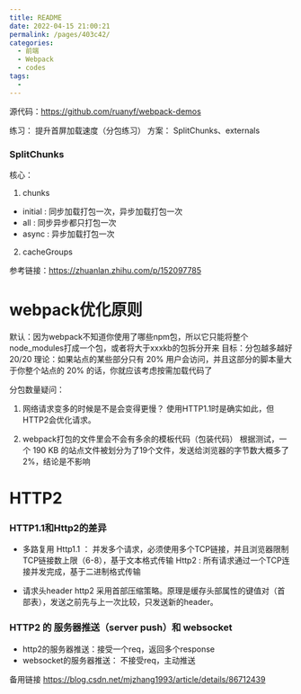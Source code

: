```yaml
---
title: README
date: 2022-04-15 21:00:21
permalink: /pages/403c42/
categories:
  - 前端
  - Webpack
  - codes
tags:
  - 
---
```

源代码：https://github.com/ruanyf/webpack-demos

练习：
提升首屏加载速度（分包练习）
方案：
SplitChunks、externals


### SplitChunks
核心：
1. chunks
-   initial : 同步加载打包一次，异步加载打包一次
-   all :     同步异步都只打包一次
-   async :   异步加载打包一次

2. cacheGroups

参考链接：https://zhuanlan.zhihu.com/p/152097785


# webpack优化原则
默认：因为webpack不知道你使用了哪些npm包，所以它只能将整个node_modules打成一个包，或者将大于xxxkb的包拆分开来
目标：分包越多越好
 20/20 理论：如果站点的某些部分只有 20% 用户会访问，并且这部分的脚本量大于你整个站点的 20% 的话，你就应该考虑按需加载代码了

分包数量疑问：
1.  网络请求变多的时候是不是会变得更慢？
    使用HTTP1.1时是确实如此，但HTTP2会优化请求。

2. webpack打包的文件里会不会有多余的模板代码（包装代码）
    根据测试，一个 190 KB 的站点文件被划分为了19个文件，发送给浏览器的字节数大概多了 2%，结论是不影响



# HTTP2

### HTTP1.1和Http2的差异
-   多路复用
Http1.1 ： 并发多个请求，必须使用多个TCP链接，并且浏览器限制TCP链接数上限（6-8），基于文本格式传输
Http2   :  所有请求通过一个TCP连接并发完成，基于二进制格式传输

-   请求头header
http2 采用首部压缩策略。原理是缓存头部属性的键值对（首部表），发送之前先与上一次比较，只发送新的header。


### HTTP2 的 服务器推送（server push）和 websocket
-   http2的服务器推送：接受一个req，返回多个response
-   websocket的服务器推送： 不接受req，主动推送



备用链接
https://blog.csdn.net/mjzhang1993/article/details/86712439
